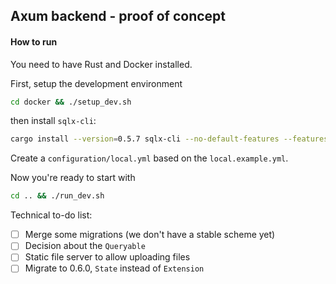 ## Axum backend - proof of concept

#### How to run

You need to have Rust and Docker installed.

First, setup the development environment

```sh
cd docker && ./setup_dev.sh
```

then install `sqlx-cli`:

```sh
cargo install --version=0.5.7 sqlx-cli --no-default-features --features postgres
```

Create a `configuration/local.yml` based on the `local.example.yml`.

Now you're ready to start with

```sh
cd .. && ./run_dev.sh
```

Technical to-do list:

- [ ] Merge some migrations (we don't have a stable scheme yet)
- [ ] Decision about the `Queryable`
- [ ] Static file server to allow uploading files
- [ ] Migrate to 0.6.0, `State` instead of `Extension`

